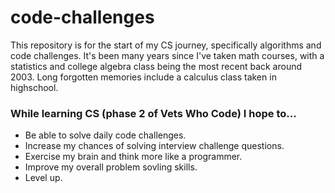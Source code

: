 # code-challenges

This repository is for the start of my CS journey, specifically algorithms and code challenges. It's been many years since I've taken math courses, with a statistics and college algebra class being the most recent back around 2003. Long forgotten memories include a calculus class taken in highschool. 

### While learning CS (phase 2 of Vets Who Code) I hope to...
+ Be able to solve daily code challenges.
+ Increase my chances of solving interview challenge questions. 
+ Exercise my brain and think more like a programmer.
+ Improve my overall problem sovling skills.
+ Level up. 